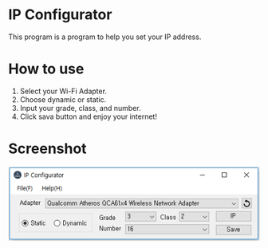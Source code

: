 # IP Configurator
This program is a program to help you set your IP address.

# How to use
1. Select your Wi-Fi Adapter.
2. Choose dynamic or static.
3. Input your grade, class, and number.
4. Click sava button and enjoy your internet!

# Screenshot
![Screenshot](Screenshot.PNG)
